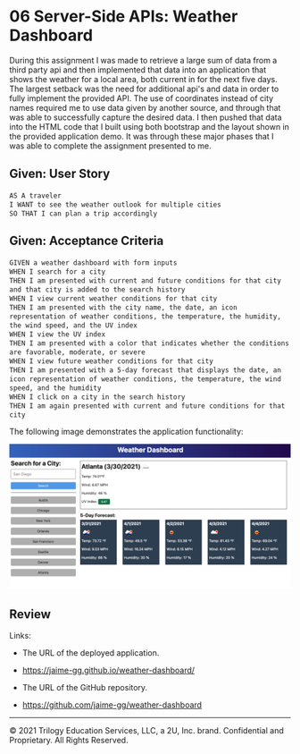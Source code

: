 # 06 Server-Side APIs: Weather Dashboard

During this assignment I was made to retrieve a large sum of data from a third party api and then implemented that data into an application that shows the weather for a local area, both current in for the next five days.  
The largest setback was the need for additional api's and data in order to fully implement the provided API. The use of coordinates instead of city names required me to use data given by another source, and through that was able to successfully capture the desired data. 
I then pushed that data into the HTML code that I built using both bootstrap and the layout shown in the provided application demo. It was through these major phases that I was able to complete the assignment presented to me.

## Given: User Story

```
AS A traveler
I WANT to see the weather outlook for multiple cities
SO THAT I can plan a trip accordingly
```

## Given: Acceptance Criteria

```
GIVEN a weather dashboard with form inputs
WHEN I search for a city
THEN I am presented with current and future conditions for that city and that city is added to the search history
WHEN I view current weather conditions for that city
THEN I am presented with the city name, the date, an icon representation of weather conditions, the temperature, the humidity, the wind speed, and the UV index
WHEN I view the UV index
THEN I am presented with a color that indicates whether the conditions are favorable, moderate, or severe
WHEN I view future weather conditions for that city
THEN I am presented with a 5-day forecast that displays the date, an icon representation of weather conditions, the temperature, the wind speed, and the humidity
WHEN I click on a city in the search history
THEN I am again presented with current and future conditions for that city
```

The following image demonstrates the application functionality:

![weather dashboard demo](./Assets/06-server-side-apis-homework-demo.png)

## Review

Links: 

* The URL of the deployed application.
- https://jaime-gg.github.io/weather-dashboard/ 

* The URL of the GitHub repository. 
- https://github.com/jaime-gg/weather-dashboard 

- - -
© 2021 Trilogy Education Services, LLC, a 2U, Inc. brand. Confidential and Proprietary. All Rights Reserved.
